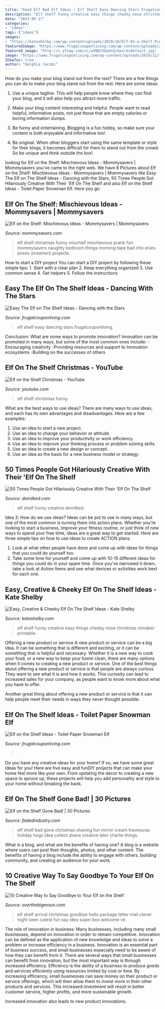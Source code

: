```yaml
---
title: "Good Elf Bad Elf Ideas ~ Elf Shelf Easy Dancing Stars Frugalcouponliving"
description: "Elf shelf funny creative easy things cheeky nose christmas reindeer printable"
date: "2023-05-17"
categories:
- "ideas"
tags: ["ideas"]
images:
- "https://kateshelby.com/wp-content/uploads/2019/10/Elf-On-a-Shelf-Pin-The-Nose-On-Reindeer.jpeg"
featuredImage: "https://www.frugalcouponliving.com/wp-content/uploads/2014/11/TP-Snowman-Elf-on-the-shelf-ideas-frugal-coupon-living.jpg"
featured_image: "http://i.ytimg.com/vi/wYNDJ3GeUsQ/maxresdefault.jpg"
image: "https://www.frugalcouponliving.com/wp-content/uploads/2014/11/TP-Snowman-Elf-on-the-shelf-ideas-frugal-coupon-living.jpg"
ShowToc: true
author: "Delphia Jacobi"
---
```



How do you make your blog stand out from the rest?
There are a few things you can do to make your blog stand out from the rest. Here are some ideas: 
1. Use a unique tagline. This will help people know where they can find your blog, and it will also help you attract more traffic.

2. Make your blog content interesting and helpful. People want to read helpful, informative posts, not just those that are empty calories or boring information dumps.

3. Be funny and entertaining. Blogging is a fun hobby, so make sure your content is both enjoyable and informative too!

4. Be original. When other bloggers start using the same template or style for their blogs, it becomes difficult for them to stand out from the crowd. So be unique and think outside the box!


	

		
looking for Elf on the Shelf: Mischievous Ideas - Mommysavers | Mommysavers you've came to the right web. We have 8 Pictures about Elf on the Shelf: Mischievous Ideas - Mommysavers | Mommysavers like Easy The Elf on The Shelf Ideas - Dancing with the Stars, 50 Times People Got Hilariously Creative With Their &#039;Elf On The Shelf and also Elf on the Shelf Ideas - Toilet Paper Snowman Elf. Here you go:
		
    
## Elf On The Shelf: Mischievous Ideas - Mommysavers | Mommysavers

<img loading=lazy src="http://www.mommysavers.com/wp-content/uploads/2013/12/900x900px-LL-1bf55f07_389808_2750823845173_1895345789_n-2.jpeg" onerror="this.onerror=null;this.src='https://tse2.mm.bing.net/th?id=OIP.grrjvnsNRh46IKNZbO90pAHaJ4&amp;pid=15.1';" alt="Elf on the Shelf: Mischievous Ideas - Mommysavers | Mommysavers">

_Source: mommysavers.com_

>elf shelf christmas funny mischief mischievous prank fun mommysavers naughty bedroom things morning tape bad into elves poses streamers projects. 

	

How to start a DIY project
You can start a DIY project by following these simple tips: 1. Start with a clear plan 2. Keep everything organized 3. Use common sense 4. Get helpers 5. Follow the instructions 
    
## Easy The Elf On The Shelf Ideas - Dancing With The Stars

<img loading=lazy src="https://www.frugalcouponliving.com/wp-content/uploads/2013/12/Dancing-lladro-flamenco-elf-on-the-shelf-ideas-frugal-coupon-living.jpg" onerror="this.onerror=null;this.src='https://tse1.mm.bing.net/th?id=OIP.i7xEmt7yt6-ONdLlW5AbvAHaLH&amp;pid=15.1';" alt="Easy The Elf on The Shelf Ideas - Dancing with the Stars">

_Source: frugalcouponliving.com_

>elf shelf easy dancing stars frugalcouponliving. 

	

Conclusion: What are some ways to promote innovation?
Innovation can be promoted in many ways, but some of the most common ones include: 
-Encouraging creativity 
-Providing resources and support to Innovation ecosystems 
-Building on the successes of others

    
## Elf On The Shelf Christmas - YouTube

<img loading=lazy src="http://i.ytimg.com/vi/wYNDJ3GeUsQ/maxresdefault.jpg" onerror="this.onerror=null;this.src='https://tse3.mm.bing.net/th?id=OIP.gpNXRGmMkBHDDUWLsCtxmQHaEK&amp;pid=15.1';" alt="Elf on the Shelf Christmas - YouTube">

_Source: youtube.com_

>elf shelf christmas funny. 

	

What are the best ways to use ideas?
There are many ways to use ideas, and each has its own advantages and disadvantages. Here are a few examples: 
1. Use an idea to start a new project. 
2. Use an idea to change your behavior or attitude. 
3. Use an idea to improve your productivity or work efficiency. 
4. Use an idea to improve your thinking process or problem solving skills. 
5. Use an idea to create a new design or concept. 
6. Use an idea as the basis for a new business model or strategy.

    
## 50 Times People Got Hilariously Creative With Their &#039;Elf On The Shelf

<img loading=lazy src="https://www.demilked.com/magazine/wp-content/uploads/2018/12/5c10c8b694a76-funny-elf-on-the-shelf-ideas-fb45.png" onerror="this.onerror=null;this.src='https://tse1.mm.bing.net/th?id=OIP.Vlla_pIe7c_ZwS8CNVTM0QHaD4&amp;pid=15.1';" alt="50 Times People Got Hilariously Creative With Their &#039;Elf On The Shelf">

_Source: demilked.com_

>elf shelf funny creative demilked. 

	

Idea 3: How do we use ideas?
Ideas can be put to use in many ways, but one of the most common is turning them into action plans. Whether you're looking to start a business, improve your fitness routine, or just think of new ways to spend your free time, ideas are a great way to get started. Here are three simple tips on how to use ideas to create ACTION plans:
1. Look at what other people have done and come up with ideas for things that you could do yourself too.
2. Take some time for yourself and come up with 10-15 different ideas for things you could do in your spare time. Once you've narrowed it down, take a look at Action Items and see what devices or activities work best for each one.

    
## Easy, Creative &amp; Cheeky Elf On The Shelf Ideas - Kate Shelby

<img loading=lazy src="https://kateshelby.com/wp-content/uploads/2019/10/Elf-On-a-Shelf-Pin-The-Nose-On-Reindeer.jpeg" onerror="this.onerror=null;this.src='https://tse2.mm.bing.net/th?id=OIP.LfIiyLnfV75fvu-YCbHVlQHaJ4&amp;pid=15.1';" alt="Easy, Creative &amp; Cheeky Elf On The Shelf Ideas - Kate Shelby">

_Source: kateshelby.com_

>elf shelf funny creative easy things cheeky nose christmas reindeer printable. 

	

Offering a new product or service
A new product or service can be a big idea. It can be something that is different and exciting, or it can be something that is helpful and necessary. Whether it is a new way to cook your food, or a new way to keep your home clean, there are many options when it comes to creating a new product or service. 
One of the best things about offering a new product or service is that people are always curious. They want to see what it is and how it works. This curiosity can lead to increased sales for your company, as people want to know more about what you have to offer. 

Another great thing about offering a new product or service is that it can help people meet their needs in ways they never thought possible.

    
## Elf On The Shelf Ideas - Toilet Paper Snowman Elf

<img loading=lazy src="https://www.frugalcouponliving.com/wp-content/uploads/2014/11/TP-Snowman-Elf-on-the-shelf-ideas-frugal-coupon-living.jpg" onerror="this.onerror=null;this.src='https://tse2.mm.bing.net/th?id=OIP.GryHoLz8Gn0WH0Uu92pykgHaLH&amp;pid=15.1';" alt="Elf on the Shelf Ideas - Toilet Paper Snowman Elf">

_Source: frugalcouponliving.com_

>. 

	

Do you have any creative ideas for your home? If so, we have some great ideas for you! Here are five easy and funDIY projects that can make your home feel more like your own. From updating the decor to creating a new space to spruce up, these projects will help you add personality and style to your home without breaking the bank.

    
## Elf On The Shelf Gone Bad! | 30 Pictures

<img loading=lazy src="http://www.fadedindustry.com/wp-content/uploads/2013/12/elf-shave.jpg" onerror="this.onerror=null;this.src='https://tse4.mm.bing.net/th?id=OIP.SOD1lqiFf0mwZiqqZWvqbAHaHa&amp;pid=15.1';" alt="Elf on the Shelf Gone Bad! | 30 Pictures">

_Source: fadedindustry.com_

>elf shelf bad gone christmas shaving fun mirror cream travesuras holiday hogs idea collect shave creative later charlie things. 

	

What is a blog, and what are the benefits of having one?
A blog is a website where users can post their thoughts, photos, and other content. The benefits of having a blog include the ability to engage with others, building community, and creating an audience for your work.

    
## 10 Creative Way To Say Goodbye To Your Elf On The Shelf

<img loading=lazy src="https://overthebigmoon.com/wp-content/uploads/2014/11/elf-package.jpg" onerror="this.onerror=null;this.src='https://tse3.mm.bing.net/th?id=OIP.s1P0JYRMxUW-wsG_3vt_QQAAAA&amp;pid=15.1';" alt="10 Creative Way to Say Goodbye to Your Elf on the Shelf">

_Source: overthebigmoon.com_

>elf shelf arrival christmas goodbye hello package letter mail clever night seen cutest fun say idea super box welcome ve. 

	

The role of innovation in business:
Many businesses, including many small businesses, depend on innovation in order to remain competitive. Innovation can be defined as the application of new knowledge and ideas to solve a problem or increase efficiency in a business. Innovation is an essential part of business success, and small businesses especially need to be aware of how they can benefit from it.
There are several ways that small businesses can benefit from innovation, but the most important way is through increased efficiency. Efficiency is the ability of a business to produce goods and services efficiently using resources limited by cost or time. By increasing efficiency, small businesses can save money on their product or service offerings, which will then allow them to invest more in their other products and services. This increased investment will result in better customer service, higher profits, and more sustainable growth.

Increased innovation also leads to new product innovations.

